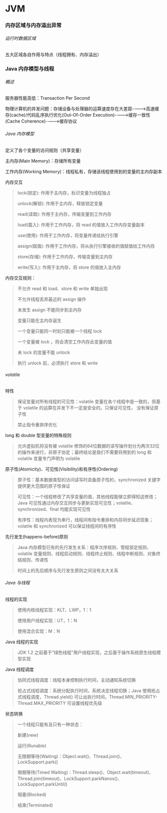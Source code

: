 # JVM

### 内存区域与内存溢出异常

###### 运行时数据区域

五大区域各自作用与特点（线程拥有、内存溢出）



### Java 内存模型与线程

###### 概述

服务器性能高低：Transaction Per Second

物理计算机的并发问题：存储设备与处理器的运算速度存在大差距---->高速缓存(cache)/代码乱序执行优化(Out-Of-Order Execution)---->缓存一致性(Cache Coherence)---->缓存协议

###### Java 内存模型

定义了各个变量的访问规则（共享变量）

主内存(Main Memory)：存储所有变量

工作内存(Working Memory)：线程私有，存储该线程使用到的变量的主内存副本

内存交互

> lock(锁定): 作用于主内存，标识变量为线程独占
>
> unlock(解锁): 作用于主内存，释放锁定变量
>
> read(读取): 作用于主内存，传输变量到工作内存 
>
> load(载入): 作用于工作内存，将 read 的值放入工作内存变量副本
>
> use(使用): 作用于工作内存，将变量传递给执行引擎
>
> assign(赋值):  作用于工作内存，将从执行引擎接收的值赋值给工作内存
>
> store(存储): 作用于工作内存，传输变量到主内存
>
> write(写入): 作用于主内存，将 store 的值放入主内存
>

内存交互规则：
>
> 不允许 read 和 load、store 和 write 单独出现
>
> 不允许线程丢弃最近的 assign 操作
>
> 未发生 assign 不能同步到主内存
>
> 变量只能在主内存诞生
>
> 一个变量只能同一时刻只能被一个线程 lock
>
> 一个变量被 lock ，将会清空工作内存此变量的值
>
> 未 lock 的变量不能 unlock
>
> 执行 unlock 前，必须执行 store 和 write

###### volatile

特性

> 保证变量对所有线程的可见性：volatile 变量在各个线程中是一致的，但基于 volatile 的运算在并发下不一定是安全的。只保证可见性， 没有保证原子性
>
> 禁止指令重排序优化

long 和 double 型变量的特殊规则

> 允许虚拟机将没有被 volatile 修饰的64位数据的读写操作划分为两次32位的操作来进行，非原子协定；最终结论是我们不需要将用到的 long 和 volatile 变量专门声明为 volatile

原子性(Atomicity)、可见性(Visibility)和有序性(Ordering)

> 原子性：基本数据类型的访问读写时具备原子性的，synchronized 关键字提供更大范围的原子性保证
>
> 可见性：一个线程修改了共享变量的值，其他线程能够立即得知这修改；Java 可见性通过内存交互同步与更新实现可见性；volatile、synchronized、final 均能实现可见性
>
> 有序性：线程内表现为串行，线程间有指令重排和内存同步延迟现象；volatile 和 synchronized 可以保证线程间的有序性

先行发生(happens-before)原则

> Java 内存模型已有的先行发生关系：程序次序规则、管程锁定规则、volatile 变量规则、线程启动规则、线程终止规则、线程中断规则、对象终结规则、传递性
>
> 时间上的先后顺序与先行发生原则之间没有太大关系

###### Java 与线程

线程的实现

> 使用内核线程实现：KLT、LWP，1：1
>
> 使用用户线程实现：UT，1：N
>
> 使用混合实现：M：N

Java 线程的实现

> JDK 1.2 之前基于“绿色线程”用户线程实现，之后基于操作系统原生线程模型实现

Java 线程调度

> 协同式线程调度：线程本身控制执行时间，主动通知系统切换
>
> 抢占式线程调度：系统分配执行时间，系统决定线程切换；Java 使用抢占式线程调度，Thread.yield() 可让出执行时间，Thread.MIN_PRIORITY-Thread.MAX_PRIORITY 可设置线程优先级

状态转换

> 一个线程只能有且只有一种状态：
>
> 新建(new)
>
> 运行(Runable)
>
> 无限期等待(Waiting)：Object.wait()、Thread.join()、LockSupport.park()
>
> 限期等待(Timed Waiting)：Thread.sleep()、Object.wait(timeout)、Thread.join(timeout)、LockSupport.parkNanos()、LockSupport.parkUntil()
>
> 阻塞(Blocked)
>
> 结束(Terminated)

